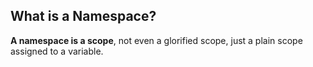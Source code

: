 ## What is a Namespace?

**A namespace is a scope**, not even a glorified scope, just a plain scope assigned to a variable. 

